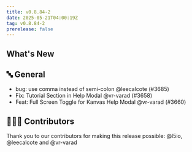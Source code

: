 ```yaml
---
title: v0.8.84-2
date: 2025-05-21T04:00:19Z
tag: v0.8.84-2
prerelease: false
---
```


## What's New
## 🔤 General
- bug: use comma instead of semi-colon @leecalcote (#3685)
- Fix: Tutorial Section in Help Modal @vr-varad (#3658)
- Feat: Full Screen Toggle for Kanvas Help Modal @vr-varad (#3660)

## 👨🏽‍💻 Contributors

Thank you to our contributors for making this release possible:
@l5io, @leecalcote and @vr-varad

